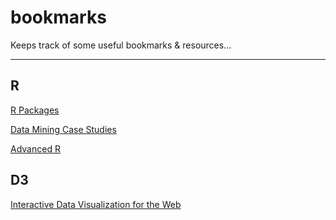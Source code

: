 # bookmarks

Keeps track of some useful bookmarks &amp; resources...

<hr>

## R 

[R Packages](http://r-pkgs.had.co.nz/)

[Data Mining Case Studies](http://cran.r-project.org/doc/contrib/Zhao_R_and_data_mining.pdf)

[Advanced R](http://adv-r.had.co.nz/)


## D3

[Interactive Data Visualization for the Web](http://chimera.labs.oreilly.com/books/1230000000345)